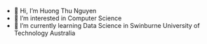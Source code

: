 - 👋 Hi, I’m Huong Thu Nguyen 
- 👀 I’m interested in Computer Science 
- 🌱 I’m currently learning Data Science in Swinburne University of Technology Australia

<!---
Thu1808/Thu1808 is a ✨ special ✨ repository because its `README.md` (this file) appears on your GitHub profile.
You can click the Preview link to take a look at your changes.
--->
